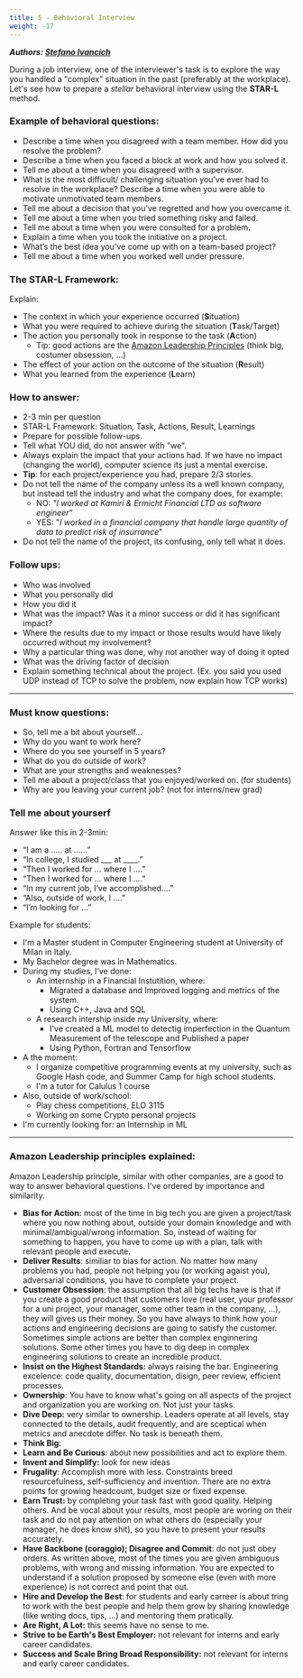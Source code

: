 ```yaml
---
title: 5 - Behavioral Interview
weight: -17
---
```


***Authors: [Stefano Ivancich](https://www.linkedin.com/in/stefano-ivancich/)***


During a job interview, one of the interviewer's task is to explore the way you handled a "complex" situation in the past (preferably at the workplace). Let's see how to prepare
a *stellar* behavioral interview using the **STAR-L** method.

### Example of behavioral questions:
 - Describe a time when you disagreed with a team member. How did you resolve the problem?
 - Describe a time when you faced a block at work and how you solved it.
 - Tell me about a time when you disagreed with a supervisor.
 - What is the most difficult/ challenging situation you’ve ever had to resolve in the workplace? Describe a time when you were able to motivate unmotivated team members.
 - Tell me about a decision that you’ve regretted and how you overcame it.
 - Tell me about a time when you tried something risky and failed.
 - Tell me about a time when you were consulted for a problem.
 - Explain a time when you took the initiative on a project.
 - What’s the best idea you’ve come up with on a team-based project?
 - Tell me about a time when you worked well under pressure.

### The STAR-L Framework:
 Explain:
 - The context in which your experience occurred (**S**ituation)
 - What you were required to achieve during the situation (**T**ask/Target)
 - The action you personally took in response to the task (**A**ction)
   - Tip: good actions are the [Amazon Leadership Principles](https://www.amazon.jobs/content/en/our-workplace/leadership-principles) (think big, costumer obsession, ...) 
 - The effect of your action on the outcome of the situation (**R**esult)
 - What you learned from the experience (**L**earn)

### How to answer:
 - 2-3 min per question
 - STAR-L Framework: Situation, Task, Actions, Result, Learnings
 - Prepare for possible follow-ups.
 - Tell what YOU did, do not answer with "we".
 - Always explain the impact that your actions had. If we have no impact (changing the world), computer science its just a mental exercise.
 - **Tip**: for each project/experience you had, prepare 2/3 stories.
 - Do not tell the name of the company unless its a well known company, but instead tell the industry and what the company does, for example:
   - NO: _"I worked at Kamiri & Ermicht Financial LTD as software engineer"_
   - YES: "_I worked in a financial  company that handle large quantity of data to predict risk of insurrance_"
 - Do not tell the name of the project, its confusing, only tell what it does.

### Follow ups:
 - Who was involved
 - What you personally did
 - How you did it
 - What was the impact? Was it a minor success or did it has significant impact?
 - Where the results due to my impact or those results would have likely occurred without my involvement?
 - Why a particular thing was done, why not another way of doing it opted
 - What was the driving factor of decision
 - Explain something technical about the project. (Ex. you said you used UDP instead of TCP to solve the problem, now explain how TCP works)

---

### Must know questions:
 - So, tell me a bit about yourself… 
 - Why do you want to work here? 
 - Where do you see yourself in 5 years? 
 - What do you do outside of work? 
 - What are your strengths and weaknesses?
 - Tell me about a project/class that you enjoyed/worked on. (for students)
 - Why are you leaving your current job? (not for interns/new grad)


### Tell me about yourserf
Answer like this in 2-3min:
 - “I am a ….. at …...”
 - “In college, I studied ___ at ____.”
 - “Then I worked for … where I ….”
 - “Then I worked for … where I ….”
 - “In my current job, I’ve accomplished….”
 - “Also, outside of work, I ….”
 - “I’m looking for …”

Example for students:
 - I'm a Master student in Computer Engineering student at University of Milan in Italy.
 - My Bachelor degree was in Mathematics.
 - During my studies, I’ve done:
   - An internship in a Financial Instutition, where:
     - Migrated a database and Improved logging and metrics of the system.
     - Using C++, Java and SQL
   - A research intership inside my University, where:
      - I've created a ML model to detectig imperfection in the Quantum Measurement of the telescope and Published a paper
      - Using Python, Fortran and Tensorflow
  - A the moment:
      - I organize competitive programming events at my university, such as Google Hash code, and Summer Camp for high school students.
      - I'm a tutor for Calulus 1 course
  - Also, outside of work/school:
      - Play chess competitions, ELO 3115
      - Working on some Crypto personal projects
  - I'm currently looking for: an Internship in ML


---


### Amazon Leadership principles explained:
 Amazon Leadership principle, similar with other companies, are a good to way to answer behavioral questions. I've ordered by importance and similarity.
 - **Bias for Action:** most of the time in big tech you are given a project/task where you now nothing about, outside your domain knowledge and with minimal/ambigual/wrong information. So, instead of waiting for something to happen, you have to come up with a plan, talk with relevant people and execute.
 - **Deliver Results**: similiar to bias for action. No matter how many problems you had, people not helping you (or working agaist you), adversarial conditions, you have to complete your project.
 - **Customer Obsession**: the assumption that all big techs have is that if you create a good product that customers love (real user, your professor for a uni project, your manager, some other team in the company, ...), they will gives us their money. So you have always to think how your actions and engineering decisions are going to satisfy the customer. Sometimes simple actions are better than complex enginnering solutions. Some other times you have to dig deep in complex engineering solutions to create an incredible product.
 - **Insist on the Highest Standards:** always raising the bar. Engineering excelence: code quality, documentation, disign, peer review, efficient processes.
 - **Ownership**: You have to know what's going on all aspects of the project and organization you are working on. Not just your tasks.
 - **Dive Deep:** very similar to ownership. Leaders operate at all levels, stay connected to the details, audit frequently, and are sceptical when metrics and anecdote differ. No task is beneath them.
 - **Think Big**: 
 - **Learn and Be Curious**: about new possibilities and act to explore them.
 - **Invent and Simplify:** look for new ideas
 - **Frugality**: Accomplish more with less. Constraints breed resourcefulness, self-sufficiency and invention. There are no extra points for growing headcount, budget size or fixed expense.
 - **Earn Trust:** by completing your task fast with good quality. Helping others. And be vocal about your results, most people are woring on their task and do not pay attention on what others do (especially your manager, he does know shit), so you have to present your results accurately.
 - **Have Backbone (coraggio); Disagree and Commit**: do not just obey orders. As written above, most of the times you are given ambiguous problems, with wrong and missing information. You are expected to understand if a solution proposed by someone else (even with more experience) is not correct and point that out.
 - **Hire and Develop the Best**: for students and early carreer is about tring to work with the best people and help them grow by sharing knowledge (like writing docs, tips, ...) and mentoring them pratically.
 - **Are Right, A Lot:** this seems have no sense to me.
 - **Strive to be Earth's Best Employer:** not relevant for interns and early career candidates.
 - **Success and Scale Bring Broad Responsibility:** not relevant for interns and early career candidates.


